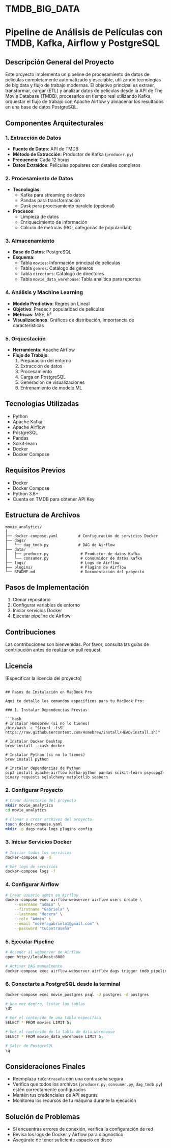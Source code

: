# TMDB_BIG_DATA

# Pipeline de Análisis de Películas con TMDB, Kafka, Airflow y PostgreSQL

## Descripción General del Proyecto

Este proyecto implementa un pipeline de procesamiento de datos de películas completamente automatizado y escalable, utilizando tecnologías de big data y flujo de trabajo modernas. El objetivo principal es extraer, transformar, cargar (ETL) y analizar datos de películas desde la API de The Movie Database (TMDB), procesarlos en tiempo real utilizando Kafka, orquestar el flujo de trabajo con Apache Airflow y almacenar los resultados en una base de datos PostgreSQL.

## Componentes Arquitecturales

### 1. Extracción de Datos
- **Fuente de Datos**: API de TMDB
- **Método de Extracción**: Productor de Kafka (`producer.py`)
- **Frecuencia**: Cada 12 horas
- **Datos Extraídos**: Películas populares con detalles completos

### 2. Procesamiento de Datos
- **Tecnologías**: 
  - Kafka para streaming de datos
  - Pandas para transformación
  - Dask para procesamiento paralelo (opcional)
- **Procesos**:
  - Limpieza de datos
  - Enriquecimiento de información
  - Cálculo de métricas (ROI, categorías de popularidad)

### 3. Almacenamiento
- **Base de Datos**: PostgreSQL
- **Esquema**:
  - Tabla `movies`: Información principal de películas
  - Tabla `genres`: Catálogo de géneros
  - Tabla `directors`: Catálogo de directores
  - Tabla `movie_data_warehouse`: Tabla analítica para reportes

### 4. Análisis y Machine Learning
- **Modelo Predictivo**: Regresión Lineal
- **Objetivo**: Predecir popularidad de películas
- **Métricas**: MSE, R²
- **Visualizaciones**: Gráficos de distribución, importancia de características

### 5. Orquestación
- **Herramienta**: Apache Airflow
- **Flujo de Trabajo**:
  1. Preparación del entorno
  2. Extracción de datos
  3. Procesamiento
  4. Carga en PostgreSQL
  5. Generación de visualizaciones
  6. Entrenamiento de modelo ML

## Tecnologías Utilizadas

- Python
- Apache Kafka
- Apache Airflow
- PostgreSQL
- Pandas
- Scikit-learn
- Docker
- Docker Compose

## Requisitos Previos

- Docker
- Docker Compose
- Python 3.8+
- Cuenta en TMDB para obtener API Key

## Estructura de Archivos

```
movie_analytics/
│
├── docker-compose.yaml         # Configuración de servicios Docker
├── dags/
│   └── dag_tmdb.py             # DAG de Airflow
├── data/
│   ├── producer.py              # Productor de datos Kafka
│   └── consumer.py              # Consumidor de datos Kafka
├── logs/                        # Logs de Airflow
├── plugins/                     # Plugins de Airflow
└── README.md                    # Documentación del proyecto
```

## Pasos de Implementación

1. Clonar repositorio
2. Configurar variables de entorno
3. Iniciar servicios Docker
4. Ejecutar pipeline de Airflow

## Contribuciones

Las contribuciones son bienvenidas. Por favor, consulta las guías de contribución antes de realizar un pull request.

## Licencia

[Especificar la licencia del proyecto]
```

## Pasos de Instalación en MacBook Pro

Aquí te detallo los comandos específicos para tu MacBook Pro:

### 1. Instalar Dependencias Previas

```bash
# Instalar Homebrew (si no lo tienes)
/bin/bash -c "$(curl -fsSL https://raw.githubusercontent.com/Homebrew/install/HEAD/install.sh)"

# Instalar Docker Desktop
brew install --cask docker

# Instalar Python (si no lo tienes)
brew install python

# Instalar dependencias de Python
pip3 install apache-airflow kafka-python pandas scikit-learn psycopg2-binary requests sqlalchemy matplotlib seaborn
```

### 2. Configurar Proyecto

```bash
# Crear directorio del proyecto
mkdir movie_analytics
cd movie_analytics

# Clonar o crear archivos del proyecto
touch docker-compose.yaml
mkdir -p dags data logs plugins config
```

### 3. Iniciar Servicios Docker

```bash
# Iniciar todos los servicios
docker-compose up -d

# Ver logs de servicios
docker-compose logs -f
```

### 4. Configurar Airflow

```bash
# Crear usuario admin en Airflow
docker-compose exec airflow-webserver airflow users create \
    --username "admin" \
    --firstname "Gabriela" \
    --lastname "Morera" \
    --role "Admin" \
    --email "moreragabriela1@gmail.com" \
    --password "tuContraseña"
```

### 5. Ejecutar Pipeline

```bash
# Acceder al webserver de Airflow
open http://localhost:8080

# Activar DAG manualmente
docker-compose exec airflow-webserver airflow dags trigger tmdb_pipeline_v2
```

### 6. Conectarte a PostgreSQL desde la terminal

```bash
docker-compose exec movie_postgres psql -U postgres -d postgres

# Una vez dentro, listar las tablas
\dt

# Ver el contenido de una tabla específica
SELECT * FROM movies LIMIT 5;

# Ver el contenido de la tabla de data warehouse
SELECT * FROM movie_data_warehouse LIMIT 5;

# Salir de PostgreSQL
\q
```

## Consideraciones Finales

- Reemplaza `tuContraseña` con una contraseña segura
- Verifica que todos los archivos (`producer.py`, `consumer.py`, `dag_tmdb.py`) estén correctamente configurados
- Mantén tus credenciales de API seguras
- Monitorea los recursos de tu máquina durante la ejecución

## Solución de Problemas

- Si encuentras errores de conexión, verifica la configuración de red
- Revisa los logs de Docker y Airflow para diagnóstico
- Asegúrate de tener suficiente espacio en disco
